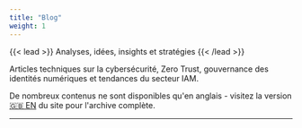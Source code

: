 ```yaml
---
title: "Blog"
weight: 1
---
```


{{< lead >}}
Analyses, idées, insights et stratégies
{{< /lead >}}

Articles techniques sur la cybersécurité, Zero Trust, gouvernance des identités numériques et tendances du secteur IAM.

De nombreux contenus ne sont disponibles qu'en anglais - visitez la version [🇬🇧 EN](/en) du site pour l'archive complète.

---
